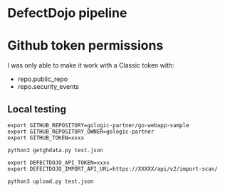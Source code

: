 # DefectDojo pipeline

# Github token permissions
I was only able to make it work with a Classic token with:
- repo.public_repo
- repo.security_events

## Local testing
```
export GITHUB_REPOSITORY=gologic-partner/go-webapp-sample
export GITHUB_REPOSITORY_OWNER=gologic-partner
export GITHUB_TOKEN=xxxx

python3 getghdata.py test.json

export DEFECTDOJO_API_TOKEN=xxxx
export DEFECTDOJO_IMPORT_API_URL=https://XXXXX/api/v2/import-scan/

python3 upload.py test.json
```